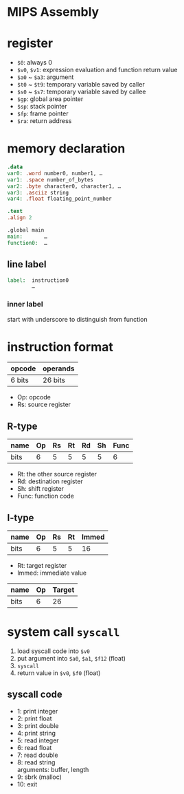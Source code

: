 <!-- toc -->
# MIPS Assembly

# register

- `$0`: always 0
- `$v0`, `$v1`: expression evaluation and function return value
- `$a0` ~ `$a3`: argument
- `$t0` ~ `$t9`: temporary variable saved by caller
- `$s0` ~ `$s7`: temporary variable saved by callee
- `$gp`: global area pointer
- `$sp`: stack pointer
- `$fp`: frame pointer
- `$ra`: return address

# memory declaration

```mips
.data
var0: .word number0, number1, …
var1: .space number_of_bytes
var2: .byte character0, character1, …
var3: .asciiz string
var4: .float floating_point_number

.text
.align 2

.global main
main:       …
function0:  …
```

## line label

```mips
label:  instruction0
        …
```

### inner label

start with underscore to distinguish from function

# instruction format

opcode|operands
-|-
6 bits|26 bits

- Op: opcode
- Rs: source register

## R-type

name|Op|Rs|Rt|Rd|Sh|Func
-|-|-|-|-|-|-
bits|6|5|5|5|5|6

- Rt: the other source register
- Rd: destination register
- Sh: shift register
- Func: function code

## I-type

name|Op|Rs|Rt|Immed
-|-|-|-|-
bits|6|5|5|16

- Rt: target register
- Immed: immediate value

name|Op|Target
-|-|-
bits|6|26

# system call `syscall`

1. load syscall code into `$v0`
1. put argument into `$a0`, `$a1`, `$f12` (float)
1. `syscall`
1. return value in `$v0`, `$f0` (float)

## syscall code

- 1: print integer
- 2: print float
- 3: print double
- 4: print string
- 5: read integer
- 6: read float
- 7: read double
- 8: read string\
    arguments: buffer, length
- 9: sbrk (malloc)
- 10: exit
